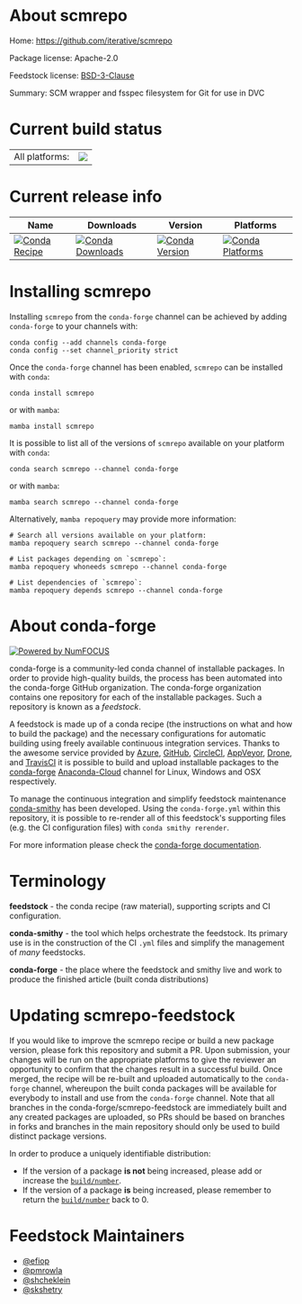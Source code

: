 About scmrepo
=============

Home: https://github.com/iterative/scmrepo

Package license: Apache-2.0

Feedstock license: [BSD-3-Clause](https://github.com/conda-forge/scmrepo-feedstock/blob/main/LICENSE.txt)

Summary: SCM wrapper and fsspec filesystem for Git for use in DVC

Current build status
====================


<table><tr><td>All platforms:</td>
    <td>
      <a href="https://dev.azure.com/conda-forge/feedstock-builds/_build/latest?definitionId=14666&branchName=main">
        <img src="https://dev.azure.com/conda-forge/feedstock-builds/_apis/build/status/scmrepo-feedstock?branchName=main">
      </a>
    </td>
  </tr>
</table>

Current release info
====================

| Name | Downloads | Version | Platforms |
| --- | --- | --- | --- |
| [![Conda Recipe](https://img.shields.io/badge/recipe-scmrepo-green.svg)](https://anaconda.org/conda-forge/scmrepo) | [![Conda Downloads](https://img.shields.io/conda/dn/conda-forge/scmrepo.svg)](https://anaconda.org/conda-forge/scmrepo) | [![Conda Version](https://img.shields.io/conda/vn/conda-forge/scmrepo.svg)](https://anaconda.org/conda-forge/scmrepo) | [![Conda Platforms](https://img.shields.io/conda/pn/conda-forge/scmrepo.svg)](https://anaconda.org/conda-forge/scmrepo) |

Installing scmrepo
==================

Installing `scmrepo` from the `conda-forge` channel can be achieved by adding `conda-forge` to your channels with:

```
conda config --add channels conda-forge
conda config --set channel_priority strict
```

Once the `conda-forge` channel has been enabled, `scmrepo` can be installed with `conda`:

```
conda install scmrepo
```

or with `mamba`:

```
mamba install scmrepo
```

It is possible to list all of the versions of `scmrepo` available on your platform with `conda`:

```
conda search scmrepo --channel conda-forge
```

or with `mamba`:

```
mamba search scmrepo --channel conda-forge
```

Alternatively, `mamba repoquery` may provide more information:

```
# Search all versions available on your platform:
mamba repoquery search scmrepo --channel conda-forge

# List packages depending on `scmrepo`:
mamba repoquery whoneeds scmrepo --channel conda-forge

# List dependencies of `scmrepo`:
mamba repoquery depends scmrepo --channel conda-forge
```


About conda-forge
=================

[![Powered by
NumFOCUS](https://img.shields.io/badge/powered%20by-NumFOCUS-orange.svg?style=flat&colorA=E1523D&colorB=007D8A)](https://numfocus.org)

conda-forge is a community-led conda channel of installable packages.
In order to provide high-quality builds, the process has been automated into the
conda-forge GitHub organization. The conda-forge organization contains one repository
for each of the installable packages. Such a repository is known as a *feedstock*.

A feedstock is made up of a conda recipe (the instructions on what and how to build
the package) and the necessary configurations for automatic building using freely
available continuous integration services. Thanks to the awesome service provided by
[Azure](https://azure.microsoft.com/en-us/services/devops/), [GitHub](https://github.com/),
[CircleCI](https://circleci.com/), [AppVeyor](https://www.appveyor.com/),
[Drone](https://cloud.drone.io/welcome), and [TravisCI](https://travis-ci.com/)
it is possible to build and upload installable packages to the
[conda-forge](https://anaconda.org/conda-forge) [Anaconda-Cloud](https://anaconda.org/)
channel for Linux, Windows and OSX respectively.

To manage the continuous integration and simplify feedstock maintenance
[conda-smithy](https://github.com/conda-forge/conda-smithy) has been developed.
Using the ``conda-forge.yml`` within this repository, it is possible to re-render all of
this feedstock's supporting files (e.g. the CI configuration files) with ``conda smithy rerender``.

For more information please check the [conda-forge documentation](https://conda-forge.org/docs/).

Terminology
===========

**feedstock** - the conda recipe (raw material), supporting scripts and CI configuration.

**conda-smithy** - the tool which helps orchestrate the feedstock.
                   Its primary use is in the construction of the CI ``.yml`` files
                   and simplify the management of *many* feedstocks.

**conda-forge** - the place where the feedstock and smithy live and work to
                  produce the finished article (built conda distributions)


Updating scmrepo-feedstock
==========================

If you would like to improve the scmrepo recipe or build a new
package version, please fork this repository and submit a PR. Upon submission,
your changes will be run on the appropriate platforms to give the reviewer an
opportunity to confirm that the changes result in a successful build. Once
merged, the recipe will be re-built and uploaded automatically to the
`conda-forge` channel, whereupon the built conda packages will be available for
everybody to install and use from the `conda-forge` channel.
Note that all branches in the conda-forge/scmrepo-feedstock are
immediately built and any created packages are uploaded, so PRs should be based
on branches in forks and branches in the main repository should only be used to
build distinct package versions.

In order to produce a uniquely identifiable distribution:
 * If the version of a package **is not** being increased, please add or increase
   the [``build/number``](https://docs.conda.io/projects/conda-build/en/latest/resources/define-metadata.html#build-number-and-string).
 * If the version of a package **is** being increased, please remember to return
   the [``build/number``](https://docs.conda.io/projects/conda-build/en/latest/resources/define-metadata.html#build-number-and-string)
   back to 0.

Feedstock Maintainers
=====================

* [@efiop](https://github.com/efiop/)
* [@pmrowla](https://github.com/pmrowla/)
* [@shcheklein](https://github.com/shcheklein/)
* [@skshetry](https://github.com/skshetry/)

